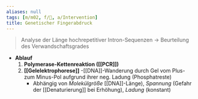 ```yaml
---
aliases: null
tags: [m/m02, f/🧬, a/Intervention]
title: Genetischer Fingerabdruck
---
```

> Analyse der Länge hochrepetitiver Intron-Sequenzen → Beurteilung des Verwandschaftsgrades

- **Ablauf**
    1. **Polymerase-Kettenreaktion ([[PCR]])**
    2. **[[Gelelektrophorese]]**
        -[[DNA]]-Wanderung durch Gel vom Plus- zum Minus-Pol aufgrund ihrer neg. Ladung (Phosphatreste)
        - Abhängig von *Molekülgröße* [[DNA]]-Länge), *Spannung* (Gefahr der [[Denaturierung]] bei Erhöhung), *Ladung* (konstant)